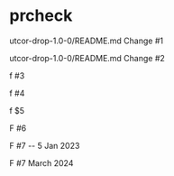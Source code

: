 # prcheck

utcor-drop-1.0-0/README.md  Change #1

utcor-drop-1.0-0/README.md  Change #2

f  #3

f #4

f $5

F #6

F #7 -- 5 Jan 2023

F #7 March 2024

